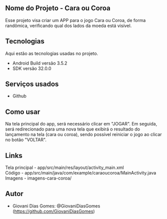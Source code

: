 ## Nome do Projeto - Cara ou Coroa

Esse projeto visa criar um APP para o jogo Cara ou Coroa, de forma randômica, verificando qual dos lados da moeda está visível.

## Tecnologias 
 
Aqui estão as tecnologias usadas no projeto.
 
* Android Build versão  3.5.2
* SDK versão  32.0.0
 
## Serviços usados
 
* Github
  
## Como usar
 
Na tela principal do app, será necessário clicar em "JOGAR". Em seguida, será
redirecionado para uma nova tela que exibirá o resultado do lançamento na tela (cara ou coroa), 
sendo possível reiniciar o jogo ao clicar no botão "VOLTAR".

## Links

Tela principal - app/src/main/res/layout/activity_main.xml  
Código - app/src/main/java/com/example/caraoucoroa/MainActivity.java  
Imagens - imagens-cara-coroa/
 
## Autor
 
* Giovani Dias Gomes: @GiovaniDiasGomes (https://github.com/GiovaniDiasGomes)